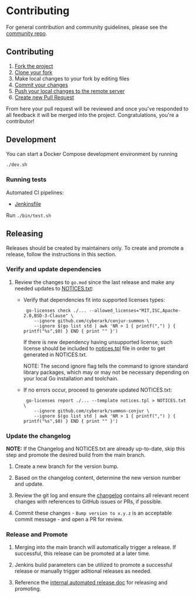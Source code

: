 # Contributing

For general contribution and community guidelines, please see the [community repo](https://github.com/cyberark/community).

## Contributing

1. [Fork the project](https://help.github.com/en/github/getting-started-with-github/fork-a-repo)
2. [Clone your fork](https://help.github.com/en/github/creating-cloning-and-archiving-repositories/cloning-a-repository)
3. Make local changes to your fork by editing files
4. [Commit your changes](https://help.github.com/en/github/managing-files-in-a-repository/adding-a-file-to-a-repository-using-the-command-line)
5. [Push your local changes to the remote server](https://help.github.com/en/github/using-git/pushing-commits-to-a-remote-repository)
6. [Create new Pull Request](https://help.github.com/en/github/collaborating-with-issues-and-pull-requests/creating-a-pull-request-from-a-fork)

From here your pull request will be reviewed and once you've responded to all
feedback it will be merged into the project. Congratulations, you're a
contributor!

## Development

You can start a Docker Compose development environment by running

```sh
./dev.sh
```

### Running tests

Automated CI pipelines:

- [Jenkinsfile](Jenkinsfile)

Run `./bin/test.sh`

## Releasing

Releases should be created by maintainers only. To create and promote a
release, follow the instructions in this section.

### Verify and update dependencies

1.  Review the changes to `go.mod` since the last release and make any needed
    updates to [NOTICES.txt](./NOTICES.txt):
    *   Verify that dependencies fit into supported licenses types:
        ```shell
         go-licenses check ./... --allowed_licenses="MIT,ISC,Apache-2.0,BSD-3-Clause" \
            --ignore github.com/cyberark/conjur-summon \
            --ignore $(go list std | awk 'NR > 1 { printf(",") } { printf("%s",$0) } END { print "" }')
        ```
        If there is new dependency having unsupported license, such license should be included to [notices.tpl](./notices.tpl)
        file in order to get generated in NOTICES.txt.  

        NOTE: The second ignore flag tells the command to ignore standard library packages, which
        may or may not be necessary depending on your local Go installation and toolchain.

    *   If no errors occur, proceed to generate updated NOTICES.txt:
        ```shell
         go-licenses report ./... --template notices.tpl > NOTICES.txt \
            --ignore github.com/cyberark/summon-conjur \
            --ignore $(go list std | awk 'NR > 1 { printf(",") } { printf("%s",$0) } END { print "" }')
         ```

### Update the changelog

**NOTE:** If the Changelog and NOTICES.txt are already up-to-date, skip this
step and promote the desired build from the main branch.

1. Create a new branch for the version bump.

2. Based on the changelog content, determine the new version number and update.

3. Review the git log and ensure the [changelog](CHANGELOG.md) contains all
   relevant recent changes with references to GitHub issues or PRs, if possible.

5. Commit these changes - `Bump version to x.y.z` is an acceptable commit
   message - and open a PR for review.

### Release and Promote

1. Merging into the main branch will automatically trigger a release.
   If successful, this release can be promoted at a later time.

2. Jenkins build parameters can be utilized to promote a successful release
   or manually trigger aditional releases as needed.

3. Reference the
   [internal automated release doc](https://github.com/conjurinc/docs/blob/master/reference/infrastructure/automated_releases.md#release-and-promotion-process)
   for releasing and promoting.
